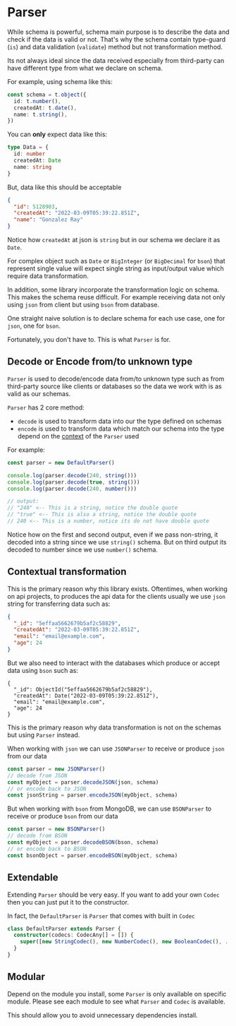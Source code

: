 # Parser

While schema is powerful, schema main purpose is to describe the data and check if the data is valid or not. That's why the schema contain type-guard (`is`) and data validation (`validate`) method but not transformation method.

Its not always ideal since the data received especially from third-party can have different type from what we declare on schema.

For example, using schema like this:

```ts
const schema = t.object({
  id: t.number(),
  createdAt: t.date(),
  name: t.string(),
})
```

You can **only** expect data like this:

```ts
type Data = {
  id: number
  createdAt: Date
  name: string
}
```

But, data like this should be acceptable

```json
{
  "id": 5128903,
  "createdAt": "2022-03-09T05:39:22.851Z",
  "name": "Gonzalez Ray"
}
```

Notice how `createdAt` at json is `string` but in our schema we declare it as `Date`.

For complex object such as `Date` or `BigInteger` (or `BigDecimal` for `bson`) that represent single value will expect single string as input/output value which require data transformation.

In addition, some library incorporate the transformation logic on schema. This makes the schema reuse difficult. For example receiving data not only using `json` from client but using `bson` from database.

One straight naive solution is to declare schema for each use case, one for `json`, one for `bson`.

Fortunately, you don't have to. This is what `Parser` is for.

## Decode or Encode from/to unknown type

`Parser` is used to decode/encode data from/to unknown type such as from third-party source like clients or databases so the data we work with is as valid as our schemas.

`Parser` has 2 core method:

- `decode` is used to transform data into our the type defined on schemas
- `encode` is used to transform data which match our schema into the type depend on the [context](#contextual-transformation) of the `Parser` used

For example:

```ts
const parser = new DefaultParser()

console.log(parser.decode(240, string()))
console.log(parser.decode(true, string()))
console.log(parser.decode(240, number()))

// output:
// "240" <-- This is a string, notice the double quote
// "true" <-- This is also a string, notice the double quote
// 240 <-- This is a number, notice its do not have double quote
```

Notice how on the first and second output, even if we pass non-string, it decoded into a string since we use `string()` schema. But on third output its decoded to number since we use `number()` schema.

## Contextual transformation

This is the primary reason why this library exists. Oftentimes, when working on api projects, to produces the api data for the clients usually we use `json` string for transferring data such as:

```json
{
  "_id": "5effaa5662679b5af2c58829",
  "createdAt": "2022-03-09T05:39:22.851Z",
  "email": "email@example.com",
  "age": 24
}
```

But we also need to interact with the databases which produce or accept data using `bson` such as:

```bson
{
  "_id": ObjectId("5effaa5662679b5af2c58829"),
  "createdAt": Date("2022-03-09T05:39:22.851Z"),
  "email": "email@example.com",
  "age": 24
}
```

This is the primary reason why data transformation is not on the schemas but using `Parser` instead.

When working with `json` we can use `JSONParser` to receive or produce `json` from our data

```ts
const parser = new JSONParser()
// decode from JSON
const myObject = parser.decodeJSON(json, schema)
// or encode back to JSON
const jsonString = parser.encodeJSON(myObject, schema)
```

But when working with `bson` from MongoDB, we can use `BSONParser` to receive or produce `bson` from our data

```ts
const parser = new BSONParser()
// decode from BSON
const myObject = parser.decodeBSON(bson, schema)
// or encode back to BSON
const bsonObject = parser.encodeBSON(myObject, schema)
```

## Extendable

Extending `Parser` should be very easy. If you want to add your own `Codec` then you can just put it to the constructor.

In fact, the `DefaultParser` is `Parser` that comes with built in `Codec`

```ts
class DefaultParser extends Parser {
  constructor(codecs: CodecAny[] = []) {
    super([new StringCodec(), new NumberCodec(), new BooleanCodec(), ...codecs])
  }
}
```

## Modular

Depend on the module you install, some `Parser` is only available on specific module. Please see each module to see what `Parser` and `Codec` is available.

This should allow you to avoid unnecessary dependencies install.
